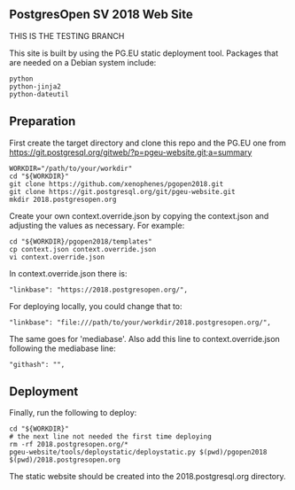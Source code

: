 ## PostgresOpen SV 2018 Web Site
THIS IS THE TESTING BRANCH

This site is built by using the PG.EU static deployment tool. Packages that are needed on a Debian system include:
```
python
python-jinja2
python-dateutil
```

## Preparation
First create the target directory and clone this repo and the PG.EU one from https://git.postgresql.org/gitweb/?p=pgeu-website.git;a=summary
```
WORKDIR="/path/to/your/workdir"
cd "${WORKDIR}"
git clone https://github.com/xenophenes/pgopen2018.git
git clone https://git.postgresql.org/git/pgeu-website.git
mkdir 2018.postgresopen.org
```

Create your own context.override.json by copying the context.json and adjusting
the values as necessary.  For example:
```
cd "${WORKDIR}/pgopen2018/templates"
cp context.json context.override.json
vi context.override.json
```

In context.override.json there is:
```
"linkbase": "https://2018.postgresopen.org/",
```

For deploying locally, you could change that to:
```
"linkbase": "file:///path/to/your/workdir/2018.postgresopen.org/",
```
The same goes for 'mediabase'. Also add this line to context.override.json following the mediabase line:
```
"githash": "",
```
## Deployment
Finally, run the following to deploy:
```
cd "${WORKDIR}"
# the next line not needed the first time deploying
rm -rf 2018.postgresopen.org/*
pgeu-website/tools/deploystatic/deploystatic.py $(pwd)/pgopen2018 $(pwd)/2018.postgresopen.org
```

The static website should be created into the 2018.postgresql.org directory.
